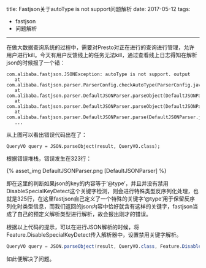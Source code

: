 title: Fastjson关于autoType is not support问题解析
date: 2017-05-12
tags:
 - fastjson
 - 问题解析

---

在做大数据查询系统的过程中，需要对Presto对正在进行的查询进行管理，允许用户进行kill。今天有用户反馈线上的任务无法kill，通过查看线上日志得知在解析json的时候报了一个错：
```
com.alibaba.fastjson.JSONException: autoType is not support. output
   at com.alibaba.fastjson.parser.ParserConfig.checkAutoType(ParserConfig.java:888)
   at com.alibaba.fastjson.parser.DefaultJSONParser.parseObject(DefaultJSONParser.java:325)
   at com.alibaba.fastjson.parser.DefaultJSONParser.parseObject(DefaultJSONParser.java:520)
   at com.alibaba.fastjson.parser.DefaultJSONParser.parse(DefaultJSONParser.java:1335)
   ...
```

从上图可以看出错误代码出在了：
```
QueryVO query = JSON.parseObject(result, QueryVO.class);
```
根据错误堆栈，错误发生在323行：

{% asset_img DefaultJSONParser.png [DefaultJSONParser] %}

<!--more-->

即在这里的判断如果json的key的内容等于‘@type’，并且并没有禁用DisableSpecialKeyDetect这个关键字检测，则会进行特殊类型反序列化处理，也就是325行，在这里fastjson自己定义了一个特殊的关键字‘@type’用于保留反序列化时类型信息，而我们返回的json内容中恰好就含有这样的关键字，fastjson当成了自己的预定义解析类型进行解析，故会报出刚才的错误。



根据以上代码的提示，可以在进行JSON解析的时候，将Feature.DisableSpecialKeyDetect传入解析器中，设置禁用关键字解析。

```java
QueryVO query = JSON.parseObject(result, QueryVO.class, Feature.DisableSpecialKeyDetect);
```

如此便解决了问题。
